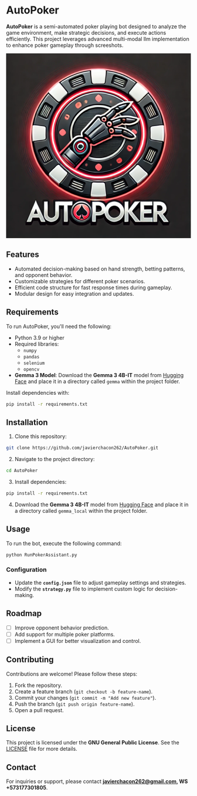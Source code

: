 # AutoPoker

**AutoPoker** is a semi-automated poker playing bot designed to analyze the game environment, make strategic decisions, and execute actions efficiently. This project leverages advanced multi-modal llm implementation to enhance poker gameplay through screeshots.

![AutoPoker Logo](AutoPokerLogo.png)

## Features
- Automated decision-making based on hand strength, betting patterns, and opponent behavior.
- Customizable strategies for different poker scenarios.
- Efficient code structure for fast response times during gameplay.
- Modular design for easy integration and updates.

## Requirements
To run AutoPoker, you'll need the following:
- Python 3.9 or higher
- Required libraries:
  - `numpy`
  - `pandas`
  - `selenium`
  - `opencv`
- **Gemma 3 Model**: Download the **Gemma 3 4B-IT** model from [Hugging Face](https://huggingface.co/google/gemma-3-4b-it) and place it in a directory called `gemma` within the project folder.

Install dependencies with:
```bash
pip install -r requirements.txt
```

## Installation
1. Clone this repository:
```bash
git clone https://github.com/javierchacon262/AutoPoker.git
```
2. Navigate to the project directory:
```bash
cd AutoPoker
```
3. Install dependencies:
```bash
pip install -r requirements.txt
```
4. Download the **Gemma 3 4B-IT** model from [Hugging Face](https://huggingface.co/google/gemma-3-4b-it) and place it in a directory called `gemma_local` within the project folder.

## Usage
To run the bot, execute the following command:
```bash
python RunPokerAssistant.py
```

### Configuration
- Update the **`config.json`** file to adjust gameplay settings and strategies.
- Modify the **`strategy.py`** file to implement custom logic for decision-making.

## Roadmap
- [ ] Improve opponent behavior prediction.
- [ ] Add support for multiple poker platforms.
- [ ] Implement a GUI for better visualization and control.

## Contributing
Contributions are welcome! Please follow these steps:
1. Fork the repository.
2. Create a feature branch (`git checkout -b feature-name`).
3. Commit your changes (`git commit -m "Add new feature"`).
4. Push the branch (`git push origin feature-name`).
5. Open a pull request.

## License
This project is licensed under the **GNU General Public License**. See the [LICENSE](LICENSE) file for more details.

## Contact
For inquiries or support, please contact **javierchacon262@gmail.com, WS +573177301805**.
